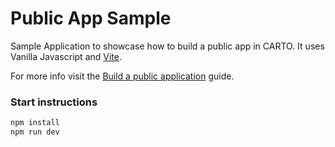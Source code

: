 # Public App Sample

Sample Application to showcase how to build a public app in CARTO. It uses Vanilla Javascript and [Vite](https://vitejs.dev/guide/).

For more info visit the [Build a public application](https://docs.carto.com/carto-for-developers/overview) guide. 

### Start instructions

```bash 
npm install
npm run dev
```

